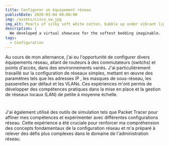 ```yaml
---
title: Configurer un équipement réseau
publishDate: 2020-03-04 00:00:00
img: /assets/cisco_sw.jpg
img_alt: Pearls of silky soft white cotton, bubble up under vibrant lighting
description: |
  We developed a virtual showcase for the softest bedding imaginable.
tags:
  - Configuration
---
```


Au cours de mon alternance, j'ai eu l'opportunité de configurer divers équipements réseau, allant de routeurs à des commutateurs (switchs) et points d'accès, dans des environnements variés. J'ai particulièrement travaillé sur la configuration de réseaux simples, mettant en œuvre des paramètres tels que les adresses IP
, les masques de sous-réseau, les passerelles par défaut et les VLANs. Ces expériences m'ont permis de développer des compétences pratiques dans la mise en place et la gestion de réseaux locaux (LAN) de petite à moyenne échelle. 
#
J'ai également utilisé des outils de simulation tels que Packet Tracer pour affiner mes compétences et expérimenter avec différentes configurations réseau. Cette expérience a été cruciale pour renforcer ma compréhension des concepts fondamentaux de la configuration réseau et m'a préparé à relever des défis plus complexes dans le domaine de l'administration réseau.
